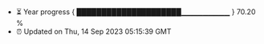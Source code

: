 - ⏳ Year progress { █████████████████████▁▁▁▁▁▁▁▁▁ } 70.20 %
- ⏰ Updated on Thu, 14 Sep 2023 05:15:39 GMT

